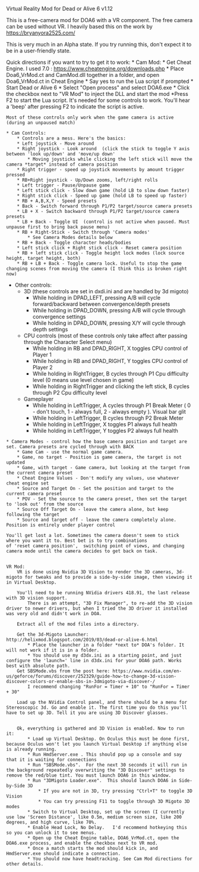 Virtual Reality Mod for Dead or Alive 6 v1.12

This is a free-camera mod for DOA6 with a VR component. The free camera can be used without VR.
I heavily based this on the work by https://bryanyora2525.com/

This is very much in an Alpha state. If you try running this, don't expect it to be in a user-friendly state.


Quick directions if you want to try to get it to work:
    * Cam Mod:
        * Get Cheat Engine. I used 7.0 : https://www.cheatengine.org/downloads.php
        * Place Doa6_VrMod.ct and CamMod.dll together in a folder, and open Doa6_VrMod.ct in Cheat Engine
            * Say yes to run the Lua script if prompted
        * Start Dead or Alive 6
        * Select "Open process" and select DOA6.exe
        * Click the checkbox next to "VR Mod" to inject the DLL and start the mod
        *Press F2 to start the Lua script. It's needed for some controls to work. You'll hear a 'beep' after pressing F2 to indicate the script is active.
        
        
    Most of these controls only work when the game camera is active (during an unpaused match)
        
    * Cam Controls:
        * Controls are a mess. Here's the basics:
        * Left joystick - Move around
        * Right joystick - Look around  (click the stick to toggle Y axis between 'look up/down' and 'move/up down'
            * Moving joysticks while clicking the left stick will move the camera *target* instead of camera position
        * Right trigger - speed up joystick movements by amount trigger pressed
        * RB+Right joystick - Up/Down zooms, left/right rolls
        * Left trigger - Pause/Unpause game
        * Left stick click - Slow down game (hold LB to slow down faster)
        * Right stick click - Speed up game (hold LB to speed up faster)
        * RB + A,B,X,Y - Speed presets
        * Back - Switch forward through P1/P2 target/source camera presets
        * LB + X - Switch backward through P1/P2 target/source camera presets
        * LB + Back - Toggle UI  (control is not active when paused. Must unpause first to bring back pause menu)
        * RB + Right-Stick - Switch through 'Camera modes'
            * See Camera Modes details below
        * RB + Back - Toggle character heads/bodies
        * Left stick click + Right stick click - Reset camera position
        * RB + left stick click - Toggle height lock modes (lock source height, target height, both)
        * RB + LB + Back - Toggle camera lock. Useful to stop the game changing scenes from moving the camera (I think this is broken right now)
        
   * Other controls:
        * 3D  (these controls are set in dxdi.ini and are handled by 3d migoto)
            * While holding in DPAD_LEFT, pressing A/B will cycle forward/backward between convergence/depth presets
            * While holding in DPAD_DOWN, pressing A/B will cycle through convergence settings
            * While holding in DPAD_DOWN, pressing X/Y will cycle through depth settings
        * CPU controls (most of these controls only take affect after passing through the Character Select menu)
            * While holding in RB and DPAD_RIGHT, X toggles CPU control of Player 1
            * While holding in RB and DPAD_RIGHT, Y toggles CPU control of Player 2
            * While holding in RightTrigger, B cycles through P1 Cpu difficulty level (0 means use level chosen in game)
            * While holding in RightTrigger and clicking the left stick, B cycles through P2 Cpu difficulty level
        * Gameplayer
            * While holding in LeftTrigger, A cycles through P1 Break Meter ( 0 - don't touch, 1 - always full, 2 - always empty ). Visual bar glit
            * While holding in LeftTrigger, B cycles through P2 Break Meter
            * While holding in LeftTrigger, X toggles P1 always full health
            * While holding in LeftTrigger, Y toggles P2 always full health
            

    * Camera Modes - control how the base camera position and target are set. Camera presets are cycled through with BACK
        * Game Cam - use the normal game camera.
        * Game, no target - Position is game camera, the target is not updated
        * Game, with target - Game camera, but looking at the target from the current camera preset
        * Cheat Engine Values - Don't modify any values, use whatever cheat engine set
        * Source and Target On - Set the position and target to the current camera preset
        * POV - Set the source to the camera preset, then set the target to 'look out' from the source
        * Source Off Target On - leave the camera alone, but keep following the target
        * Source and target off - leave the camera completely alone. Position is entirely under player control
        
    You'll get lost a lot. Sometimes the camera doesn't seem to stick where you want it to. Best bet is to try combinations
    of 'reset camera position',  switching point of views, and changing camera mode until the camera decides to get back on task.

    
    VR Mod:
        VR is done using Nvidia 3D Vision to render the 3D cameras, 3d-migoto for tweaks and to provide a side-by-side image, then viewing it in Virtual Desktop.
        
        You'll need to be running NVidia drivers 418.91, the last release with 3D vision support.
            There is an attempt, "3D Fix Manager", to re-add the 3D vision driver to newer drivers, but when I tried the 3D driver it installed was very old and didn't work in DOA.

        Extract all of the mod files into a directory. 
        
        Get the 3d-Migoto Launcher: http://helixmod.blogspot.com/2019/03/dead-or-alive-6.html
            * Place the launcher in a folder *next to* DOA's folder. It will not work if it is in a folder.
            * You should use my d3dx.ini as a starting point, and just configure the 'launch=' line in d3dx.ini for your DOA6 path. Works best with absolute path.
        Get SBSMode.vbs from the post here: https://www.nvidia.com/en-us/geforce/forums/discover/252329/guide-how-to-change-3d-vision-discover-colors-or-enable-sbs-in-3dmigoto-via-discover-/
            I recommend changing "RunFor = Timer + 10" to "RunFor = Timer + 30"
            
        Load up the NVidia Control panel, and there should be a menu for Stereoscopic 3d. Go and enable it. The first time you do this you'll have to set up 3D. Tell it you are using 3D Discover glasses.
        
        
        Ok, everything is gathered and 3D Vision is enabled. Now to run it:
            * Load up Virtual Desktop. On Oculus this must be done first, because Oculus won't let you launch Virtual Desktop if anything else is already running.
            * Run HmdServer.exe . This should pop up a console and say that it is waiting for connections
            * Run "SBSMode.vbs".  For the next 30 seconds it will run in the background repeatedly overwriting the "3D Discover" settings to remove the red/blue tint. You must launch DOA6 in this window.
            * Run "3DMigoto Loader.exe".  This should launch DOA6 in Side-by-Side 3D
                * If you are not in 3D, try pressing "Ctrl+T" to toggle 3D Vision
                * You can try pressing F11 to toggle through 3D Migoto 3D modes
            * Switch to Virtual Desktop, set up the screen (I currently use low 'Screen Distance', like 0.5m, medium screen size, like 200 degrees, and high curve, like 70%.
            * Enable Head Lock, No Delay.   I'd recommend hotkeying this so you can unlock it to see menus.
            * Open up the Cheat Engine table, DOA6_VrMod.ct, open the DOA6.exe process, and enable the checkbox next to VR mod.
            * Once a match starts the mod should kick in, and HmdServer.exe should indicate a connection.
            * You should now have headtracking. See Cam Mod directions for other details.
